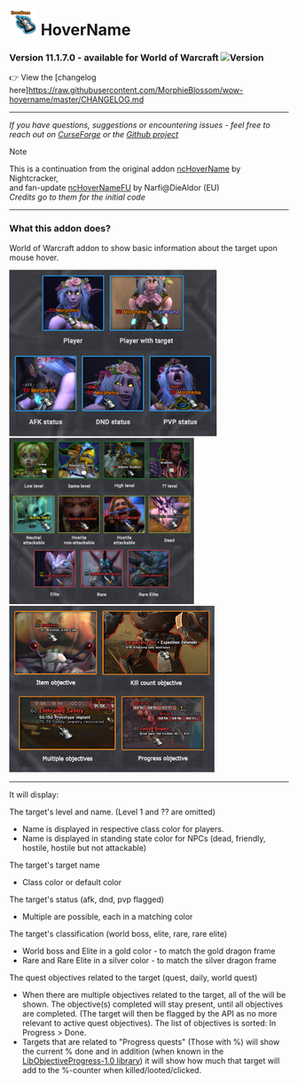 # <img src="https://raw.githubusercontent.com/MorphieBlossom/wow-hovername/refs/heads/main/media/hovername-icon.png" width="50" height="50"> HoverName

### Version 11.1.7.0 - available for World of Warcraft ![Version](https://img.shields.io/badge/version-11.1.7-blue)

👉 View the [changelog here]https://raw.githubusercontent.com/MorphieBlossom/wow-hovername/master/CHANGELOG.md

---

_If you have questions, suggestions or encountering issues - feel free to reach out on [CurseForge](https://www.curseforge.com/wow/addons/hovername) or the [Github project](https://github.com/MorphieBlossom/wow-hovername)_

> [!NOTE]
> This is a continuation from the original addon [ncHoverName](https://www.wowinterface.com/downloads/info16012-ncHoverName.html) by Nightcracker,  
> and fan-update [ncHoverNameFU](https://www.wowinterface.com/downloads/info24902-ncHoverNameFU.html#info) by Narfi@DieAldor (EU)  
> _Credits go to them for the initial code_

---

### What this addon does?
World of Warcraft addon to show basic information about the target upon mouse hover.

<img src="https://raw.githubusercontent.com/MorphieBlossom/wow-hovername/refs/heads/main/media/hovername-player.jpg" height="300"> <img src="https://raw.githubusercontent.com/MorphieBlossom/wow-hovername/refs/heads/main/media/hovername-npcs.jpg" height="300"> <img src="https://raw.githubusercontent.com/MorphieBlossom/wow-hovername/refs/heads/main/media/hovername-quests.jpg" height="300">

---

It will display:

The target's level and name. (Level 1 and ?? are omitted)
- Name is displayed in respective class color for players.
- Name is displayed in standing state color for NPCs (dead, friendly, hostile, hostile but not attackable)

The target's target name
- Class color or default color

The target's status (afk, dnd, pvp flagged)
- Multiple are possible, each in a matching color

The target's classification (world boss, elite, rare, rare elite)
- World boss and Elite in a gold color - to match the gold dragon frame
- Rare and Rare Elite in a silver color - to match the silver dragon frame

The quest objectives related to the target (quest, daily, world quest)
- When there are multiple objectives related to the target, all of the will be shown. The objective(s) completed will stay present, until all objectives are completed. (The target will then be flagged by the API as no more relevant to active quest objectives). The list of objectives is sorted: In Progress > Done.
- Targets that are related to "Progress quests" (Those with %) will show the current % done and in addition (when known in the [LibObjectiveProgress-1.0 library](https://www.curseforge.com/wow/addons/libobjectiveprogress-1-0)) it will show how much that target will add to the %-counter when killed/looted/clicked.
